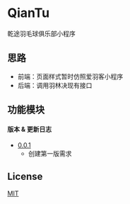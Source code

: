 # QianTu

乾途羽毛球俱乐部小程序

## 思路

- 前端：页面样式暂时仿照爱羽客小程序
- 后端：调用羽林决现有接口

## 功能模块

#### 版本 & 更新日志

- [0.0.1](./Docs/0.0.1.md)
  - 创建第一版需求


## License

  [MIT](https://opensource.org/licenses/MIT)

